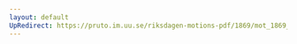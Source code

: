 ```yaml
---
layout: default
UpRedirect: https://pruto.im.uu.se/riksdagen-motions-pdf/1869/mot_1869__ak__252/mot_1869__ak__252-001.pdf
---
```

